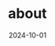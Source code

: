 ---
# Leave the homepage title empty to use the site title
title: "about"
date: 2024-10-01
type: landing
draft: false

first_name: ChaeHyeon
last_name: Kim

sections:

  - block: about.biography
    id: about
    content:
      title: ''
      username: admin

  - block: markdown
    content:
        title: bio
        text: |
          <span class="justified-text">
          안녕하세요. 본질에 집중하는 백엔드 개발자 김채현입니다.<br><br>현재 전북대학교 컴퓨터공학부에 재학 중입니다. 다양한 프로젝트와 학습을 통해 새로운 기술을 두려워하지 않고, 본질에 충실한 개발을 통해 가치 있는 솔루션을 만들어가는 것이 제 목표입니다. 잔잔하지만 깊이 있는 물처럼, 차분하면서도 깊이 있는 지식과 경험을 바탕으로 실질적인 가치를 더할 수 있는 개발자가 되겠습니다. </span>
      
  - block: features
    id: interesting1
    content:
      title: <span style="font-size:75%">채현's CODING Interests</span>
      text: 현재 진행하고 있는 공부 분야 및 개발 관심사를 소개합니다.<br><br><br><br>
      items:
        - name: |
            알고리즘
            (Algorithm)
          icon: code-branch
          icon_pack: fas
          description: <span style="font-size:90%">전북대학교 컴퓨터인공지능학부 알고리즘 동아리 ALPS 소속으로 백준 사이트에서 알고리즘 학습 진행.</span><br><br>
        - name: |
            spring 프레임워크 
            (Spring Framework)
          icon: seedling
          icon_pack: fas
          description:  <span style="font-size:90%">인프런 사이트 인강을 통해 spring 프레임워크 기초를 학습 중.</span><br><br>
        - name: |
            클라우드 컴퓨팅
            (Cloud Computing)
          icon: calculator
          icon_pack: fas
          description:  <span style="font-size:90%">인프라 관리 및 서비스 배포 등 클라우드 컴퓨팅에 관한 지식을 탐구 중. aws 관련 자격증 취득 공부를 목표로 함.</span><br><br>
        - name: |
            데이터 아키텍쳐 설계
            (Data Architecture)
          icon: chart-line
          icon_pack: fas
          description:  <span style="font-size:90%">추후 진행할 전북대학교 맛집 프로젝트의 데이터 아키텍쳐 설계를 목표로 함. 목표를 달성하기 위한 첫 걸음으로 현재 sqld 자격증 공부 진행 중.</span><br><br>
        - name: |
           개발
           (Development)
          icon: laptop
          icon_pack: fas
          description:  <span style="font-size:90%">Full-Stack 기반의 응용 어플리케이션 개발. 현재 전북대학교 맛집 웹앱 프로젝트를 계획 중.</span><br><br>
        - name: |
            영어회화
            (Multi-modality)
          icon: globe
          icon_pack: fas
          description:  <span style="font-size:90%">개발자의 덕목인 영어를 자유롭게 구사하기 위해 회화 공부 진행.</span><br><br>
    design:
      columns: 2
      
  - block: techstack
    content:
      title: 'Tech Stack'
      items:
        - name: Backend
          items:
            - name: Kotlin
            - name: Java
            - name: Spring Boot
            - name: Spring
            - name: Gradle
        - name: DevOps
          items:
            - name: AWS - EC2
            - name: MySQL
            - name: Markdown
        - name: Frontend
          items:
            - name: HTML
            - name: CSS
            - name: JS
        - name: Tools & Collaboration
          items:
            - name: Git
            - name: Jira
            - name: Slack
            - name: VS Code
            - name: Intellij
            - name: Pycharm
            - name: Eclipse
            - name: Android Studio
    design:
      columns: 2

---